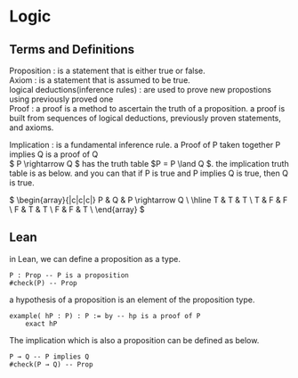 # Logic

## Terms and Definitions

Proposition : is a statement that is either true or false.  
Axiom : is a statement that is assumed to be true.  
logical deductions(inference rules) : are used to prove new propostions using previously proved one  
Proof : a proof is a method to ascertain the truth of a proposition. a proof is built from sequences of logical deductions, previously proven statements, and axioms.  



Implication : is a fundamental inference rule. a Proof of P taken together P implies Q is a proof of Q  
$ P \rightarrow Q $ has the truth table $P = P \land Q $. 
the implication truth table is as below.  and you can that if P is true and P implies Q is true, then Q is true. 
  
$ \begin{array}{|c|c|c|}
P & Q & P \rightarrow Q \\
\hline
T & T & T \\
T & F & F \\
F & T & T \\
F & F & T \\
\end{array} $

## Lean 

in Lean, we can define a proposition as a type. 

```lean
P : Prop -- P is a proposition
#check(P) -- Prop
```
a hypothesis of a proposition is an element of the proposition type. 

```lean
example( hP : P) : P := by -- hp is a proof of P
    exact hP

```

The implication which is also a proposition can be defined as below. 

```lean
P → Q -- P implies Q
#check(P → Q) -- Prop
```